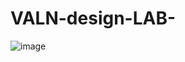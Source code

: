 # VALN-design-LAB-

![image](https://github.com/user-attachments/assets/5f9b93fb-6054-4440-9e45-d797e02362fa)

